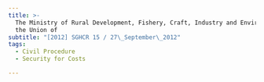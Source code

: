 ```yaml
---
title: >-
  The Ministry of Rural Development, Fishery, Craft, Industry and Environment of
  the Union of
subtitle: "[2012] SGHCR 15 / 27\_September\_2012"
tags:
  - Civil Procedure
  - Security for Costs

---
```


